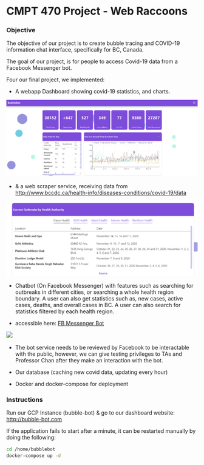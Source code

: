 # CMPT 470 Project - Web Raccoons

### Objective

The objective of our project is to create bubble tracing and COVID-19 information chat interface, specifically for BC, Canada. 

The goal of our project, is for people to access Covid-19 data from a Facebook Messenger bot.

Four our final project, we implemented:

- A webapp Dashboard showing covid-19 statistics, and charts.

![](dashboard.png)

- & a web scraper service, receiving data from http://www.bccdc.ca/health-info/diseases-conditions/covid-19/data

![](outbreaks.png)

- Chatbot (On Facebook Messenger) with features such as searching for outbreaks in different cities, or searching a whole health region boundary. A user can also get statistics such as, 
new cases, active cases, deaths, and overall cases in BC. A user can also search for statistics
filtered by each health region.

- accessible here: [FB Messenger Bot](m.me/117136746856965)

![](demo4.gif)

- The bot service needs to be reviewed by Facebook to be interactable with the public,
however, we can give testing privileges to TAs and Professor Chan after they make an
interaction with the bot. 

- Our database (caching new covid data, updating every hour)

- Docker and docker-compose for deployment

### Instructions

Run our GCP Instance (bubble-bot) & go to our dashboard website: http://bubble-bot.com

If the application fails to start after a minute, it can be restarted manually by doing the following:
```bash
cd /home/bubblebot
docker-compose up -d
```

